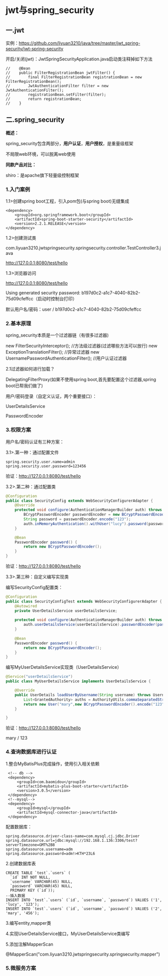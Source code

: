 # jwt与spring_security

## 一.jwt

实例：https://github.com/liyuan3210/java/tree/master/jwt_spring-security/jwt-spring-security

开启/关闭(jwt)：JwtSpringSecurityApplication.java启动类注释掉如下方法

```
//    @Bean
//    public FilterRegistrationBean jwtFilter() {
//        final FilterRegistrationBean registrationBean = new FilterRegistrationBean();
//        JwtAuthenticationFilter filter = new JwtAuthenticationFilter();
//        registrationBean.setFilter(filter);
//        return registrationBean;
//    }
```

## 二.spring_security

**概述：**

spring_security包含两部分，**用户认证**，**用户授权**，是重量级框架

不局限web环境，可以脱离web使用

**同款产品对比：**

shiro：是apache旗下轻量级控制框架

### 1.入门案例

1.1>创建spring boot工程，引入pom包(与spring boot)无缝集成

```
<dependency>
	<groupId>org.springframework.boot</groupId>
	<artifactId>spring-boot-starter-security</artifactId>
	<version>2.2.1.RELEASE</version>
</dependency>
```

 1.2>创建测试类

com.liyuan3210.jwtspringsecurity.springsecurity.controller.TestController3.java

http://127.0.0.1:8080/test/hello

1.3>浏览器访问

http://127.0.0.1:8080/test/hello

Using generated security password: b197d0c2-a1c7-4040-82b2-75d09cfeffcc（启动时控制台打印）

默认用户名/密码：user / b197d0c2-a1c7-4040-82b2-75d09cfeffcc



### 2.基本原理

spring_security本质是一个过滤器链（有很多过滤器)

new FilterSecurityInterceptor();		//方法级过滤器(过滤哪些方法可以放行)
new ExceptionTranslationFilter();		//异常过滤器
new UsernamePasswordAuthenticationFilter();	//用户认证过滤器

2.1过滤器如何进行加载？

DelegatingFilterProxy(如果不使用spring boot,首先要配置这个过滤器,spring boot已帮我们做了)

用户/密码登录（自定义认证，两个重要接口）：

UserDetailsService

PasswordEncoder



### 3.权限方案

用户名/密码认证有三种方案：

3.1>.第一种：通过配置文件

```
spring.security.user.name=admin
spring.security.user.password=123456
```

验证：http://127.0.0.1:8080/test/hello

3.2>.第二种：通过配置类

```java
@Configuration
public class SecurityConfig extends WebSecurityConfigurerAdapter {
    @Override
    protected void configure(AuthenticationManagerBuilder auth) throws Exception {
        BCryptPasswordEncoder passwordEncoder = new BCryptPasswordEncoder();
        String password = passwordEncoder.encode("123");
        auth.inMemoryAuthentication().withUser("lucy").password(password).roles("admin");
    }

    @Bean
    PasswordEncoder password() {
        return new BCryptPasswordEncoder();
    }
}
```

验证：http://127.0.0.1:8080/test/hello

3.3>.第三种：自定义编写实现类

编写SecurityConfig配置类：

```java
@Configuration
public class SecurityConfigTest extends WebSecurityConfigurerAdapter {
	@Autowired
	private UserDetailsService userDetailsService;
	
	protected void configure(AuthenticationManagerBuilder auth) throws Exception {
		auth.userDetailsService(userDetailsService).passwordEncoder(password());
	}
	
	@Bean
	PasswordEncoder password() {
		return new BCryptPasswordEncoder();
	}
}
```

编写MyUserDetailsService实现类（UserDetailsService）

```java
@Service("userDetailsService")
public class MyUserDetailsService implements UserDetailsService {

	@Override
	public UserDetails loadUserByUsername(String username) throws UsernameNotFoundException {
		List<GrantedAuthority> auths = AuthorityUtils.commaSeparatedStringToAuthorityList("role");
		return new User("mary",new BCryptPasswordEncoder().encode("123"),auths);
	}

}
```

验证：http://127.0.0.1:8080/test/hello

mary	/	123



### 4.查询数据库进行认证

1.整合MyBatisPlus完成操作，使用引入相关依赖

```
 <!-- db -->
 <dependency>
     <groupId>com.baomidou</groupId>
     <artifactId>mybatis-plus-boot-starter</artifactId>
     <version>3.0.5</version>
 </dependency>
 <!--mysql-->
 <dependency>
     <groupId>mysql</groupId>
     <artifactId>mysql-connector-java</artifactId>
 </dependency>
```

配置数据库：

```
spring.datasource.driver-class-name=com.mysql.cj.jdbc.Driver
spring.datasource.url=jdbc:mysql://192.168.1.136:3306/test?serverTimezone=GMT%2B8
spring.datasource.username=adm
spring.datasource.password=adm!>KTH*23L6
```

2.创建数据库表

```
CREATE TABLE `test`.`users` (
  `id` INT NOT NULL,
  `username` VARCHAR(45) NULL,
  `password` VARCHAR(45) NULL,
  PRIMARY KEY (`id`));
--插入数据  
INSERT INTO `test`.`users` (`id`, `username`, `password`) VALUES ('1', 'lucy', '123');
INSERT INTO `test`.`users` (`id`, `username`, `password`) VALUES ('2', 'mary', '456');
```

3.编写entity,mapper类

4.实现UserDetailsService接口，MyUserDetailsService类编写

5.添加注解MapperScan

@MapperScan("com.liyuan3210.jwtspringsecurity.springsecurity.mapper")

### 5.微服务方案







